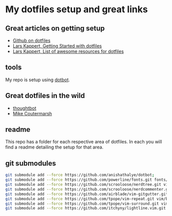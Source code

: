 # My dotfiles setup and great links

## Great articles on getting setup

- [Github on dotfiles](https://dotfiles.github.io/)
- [Lars Kappert, Getting Started with dotfiles](https://medium.com/@webprolific/getting-started-with-dotfiles-43c3602fd789#.wpybvrqqk)
- [Lars Kappert, List of awesome resources for dotfiles](https://github.com/webpro/awesome-dotfiles)

## tools

My repo is setup using [dotbot](https://github.com/anishathalye/dotbot).

## Great dotfiles in the wild

- [thoughtbot](https://github.com/thoughtbot/dotfiles)
- [Mike Coutermarsh](https://github.com/mscoutermarsh/dotfiles)

## readme

This repo has a folder for each respective area of dotfiles. In each you will find a readme
detailing the setup for that area.

## git submodules

```bash
git submodule add --force https://github.com/anishathalye/dotbot;
git submodule add --force https://github.com/powerline/fonts.git fonts/powerline;
git submodule add --force https://github.com/scrooloose/nerdtree.git vim/bundle/nerdtree;
git submodule add --force https://github.com/scrooloose/nerdcommenter.git vim/bundle/nerdcommenter;
git submodule add --force https://github.com/airblade/vim-gitgutter.git vim/bundle/vim-gitgutter;
git submodule add --force https://github.com/tpope/vim-repeat.git vim/bundle/vim-repeat;
git submodule add --force https://github.com/tpope/vim-surround.git vim/bundle/vim-surround;
git submodule add --force https://github.com/itchyny/lightline.vim.git vim/bundle/lightline;
```
